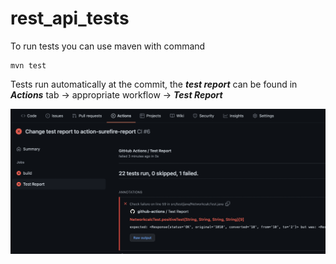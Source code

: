 # rest_api_tests

To run tests you can use maven with command

````
mvn test 
````

Tests run automatically at the commit, the ***test report*** can be found in ***Actions*** tab -> appropriate workflow -> ***Test Report***

![](src/test/resources/Test_Report_Actions.png)